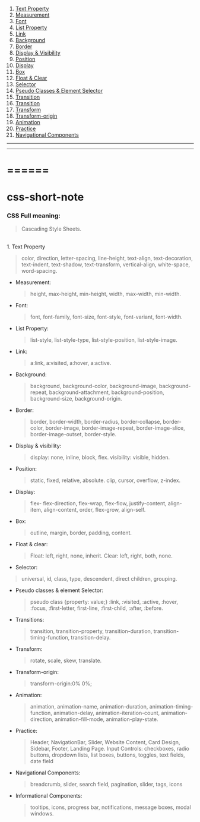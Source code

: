 

1. [Text Property](#property)
1. [Measurement](#measurement)
1. [Font](#font)
1. [List Property](#list)
1. [Link](#link)
1. [Background](#background)
1. [Border](#border)
1. [Display & Visibility](#visibility)
1. [Position](#position)
1. [Display](#display)
1. [Box](#box)
1. [Float & Clear](#float-clear)
1. [Selector](#selector)
1. [Pseudo Classes & Element Selector](#psedudo-Classes)
1. [Transition](#transition)
1. [Transition](#transition)
1. [Transform](#transform)
1. [Transform-origin](#transform-origin)
1. [Animation](#animation)
1. [Practice](#practice)
1. [Navigational Components](#navigational-components)

---
***
======
=====


[//]: # (Text Property)
<a name="Property"></a>
========================

# css-short-note

### CSS Full meaning:

> Cascading Style Sheets.

<br/>
1. Text Property
<a name="Property"></a>

  > color, direction, letter-spacing, line-height, text-align, text-decoration, text-indent, text-shadow, text-transform, vertical-align, white-space, word-spacing.


- Measurement:

  > height, max-height, min-height, width, max-width, min-width.

- Font:

  > font, font-family, font-size, font-style, font-variant, font-width.


- List Property:

  > list-style, list-style-type, list-style-position, list-style-image.

- Link:

  > a:link, a:visited, a:hover, a:active.

- Background:

  > background, background-color, background-image, background-repeat, background-attachment, background-position, background-size, background-origin.

- Border:

  > border, border-width, border-radius, border-collapse, border-color, border-image, border-image-repeat, border-image-slice, border-image-outset, border-style.

- Display & visibility:

  > display: none, inline, block, flex. visibility: visible, hidden.

- Position:

  > static, fixed, relative, absolute. clip, cursor, overflow, z-index.

- Display:

  > flex- flex-direction, flex-wrap, flex-flow, justify-content, align-item, align-content, order, flex-grow, align-self.

- Box:

  > outline, margin, border, padding, content.

- Float & clear:

  > Float: left, right, none, inherit. Clear: left, right, both, none.

- Selector:

> universal, id, class, type, descendent, direct children, grouping.

- Pseudo classes & element Selector:

  > pseudo class {property: value;} :link, :visited, :active, :hover, :focus, :first-letter, first-line, :first-child, :after, :before.

- Transitions:

  > transition, transition-property, transition-duration, transition-timing-function, transition-delay.

- Transform:

  > rotate, scale, skew, translate.

- Transform-origin:

  > transform-origin:0% 0%;

- Animation:

  > animation, animation-name, animation-duration, animation-timing-function, animation-delay, animation-iteration-count, animation-direction, animation-fill-mode, animation-play-state.

- Practice:

  > Header, NavigationBar, Slider, Website Content, Card Design, Sidebar, Footer, Landing Page.
  > Input Controls: checkboxes, radio buttons, dropdown lists, list boxes, buttons, toggles, text fields, date field

- Navigational Components:

  > breadcrumb, slider, search field, pagination, slider, tags, icons

- Informational Components:
  > tooltips, icons, progress bar, notifications, message boxes, modal windows.
